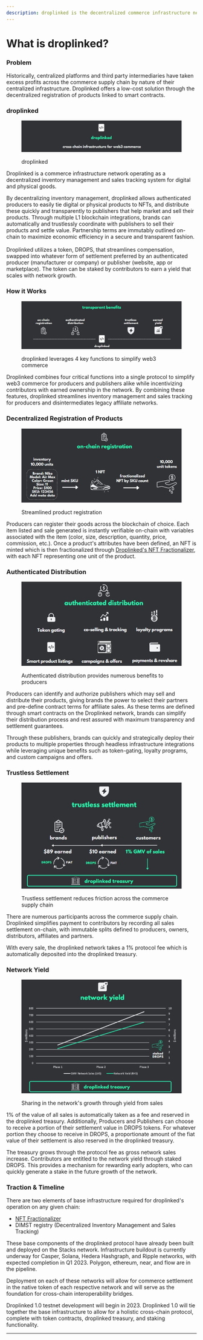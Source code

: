 ```yaml
---
description: droplinked is the decentralized commerce infrastructure network
---
```


# What is droplinked?

### Problem

Historically, centralized platforms and third party intermediaries have taken excess profits across the commerce supply chain by nature of their centralized infrastructure. Droplinked offers a low-cost solution through the decentralized registration of products linked to smart contracts.&#x20;

### droplinked

<figure><img src=".gitbook/assets/droplinked title slide (2).jpg" alt=""><figcaption><p>droplinked </p></figcaption></figure>

Droplinked is a commerce infrastructure network operating as a decentralized inventory management and sales tracking system for digital and physical goods.&#x20;

By decentralizing inventory management, droplinked allows authenticated producers to easily tie digital or physical products to NFTs, and distribute these quickly and transparently to publishers that help market and sell their products. Through multiple L1 blockchain integrations, brands can automatically and trustlessly coordinate with publishers to sell their products and settle value. Partnership terms are immutably outlined on-chain to maximize economic efficiency in a secure and transparent fashion.\
\
Droplinked utilizes a token, DROPS, that streamlines compensation, swapped into whatever form of settlement preferred by an authenticated producer (manufacturer or company) or publisher (website, app or marketplace). The token can be staked by contributors to earn a yield that scales with network growth.

### How it Works

<figure><img src=".gitbook/assets/droplinked benefits (1).jpg" alt=""><figcaption><p>droplinked leverages 4 key functions to simplify web3 commerce</p></figcaption></figure>

Droplinked combines four critical functions into a single protocol to simplify web3 commerce for producers and publishers alike while incentivizing contributors with earned ownership in the network. By combining these features, droplinked streamlines inventory management and sales tracking for producers and disintermediates legacy affiliate networks.

### Decentralized Registration of Products

<figure><img src=".gitbook/assets/droplinked onchain registration slide (2).jpg" alt=""><figcaption><p>Streamlined product registration</p></figcaption></figure>

Producers can register their goods across the blockchain of choice. Each item listed and sale generated is instantly verifiable on-chain with variables associated with the item (color, size, description, quantity, price, commission, etc.). Once a product's attributes have been defined, an NFT is minted which is then fractionalized through [Droplinked's NFT Fractionalizer](https://fractionalizer.droplinked.com), with each NFT representing one unit of the product.

### Authenticated Distribution

<figure><img src=".gitbook/assets/authenticated distribution.jpg" alt=""><figcaption><p>Authenticated distribution provides numerous benefits to producers</p></figcaption></figure>

Producers can identify and authorize publishers which may sell and distribute their products, giving brands the power to select their partners and pre-define contract terms for affiliate sales. As these terms are defined through smart contracts on the Droplinked network, brands can simplify their distribution process and rest assured with maximum transparency and settlement guarantees.&#x20;

Through these publishers, brands can quickly and strategically deploy their products to multiple properties through headless infrastructure integrations while leveraging unique benefits such as token-gating, loyalty programs, and custom campaigns and offers.

### Trustless Settlement

<figure><img src=".gitbook/assets/trustless settlement.jpg" alt=""><figcaption><p>Trustless settlement reduces friction across the commerce supply chain</p></figcaption></figure>

There are numerous participants across the commerce supply chain. Droplinked simplifies payment to contributors by recording all sales settlement on-chain, with immutable splits defined to producers, owners, distributors, affiliates and partners.

With every sale, the droplinked network takes a 1% protocol fee which is automatically deposited into the droplinked treasury.

### Network Yield

<figure><img src=".gitbook/assets/network yield.jpg" alt=""><figcaption><p>Sharing in the network's growth through yield from sales</p></figcaption></figure>

1% of the value of all sales is automatically taken as a fee and reserved in the droplinked treasury. Additionally, Producers and Publishers can choose to receive a portion of their settlement value in DROPS tokens. For whatever portion they choose to receive in DROPS, a proportionate amount of the fiat value of their settlement is also reserved in the droplinked treasury.

The treasury grows through the protocol fee as gross network sales increase. Contributors are entitled to the network yield through staked DROPS. This provides a mechanism for rewarding early adopters, who can quickly generate a stake in the future growth of the network.

### Traction & Timeline

There are two elements of base infrastructure required for droplinked's operation on any given chain:

* [NFT Fractionalizer](https://fractionalizer.droplinked.com/)
* DIMST registry (Decentralized Inventory Management and Sales Tracking)

These base components of the droplinked protocol have already been built and deployed on the Stacks network. Infrastructure buildout is currently underway for Casper, Solana, Hedera Hashgraph, and Ripple networks, with expected completion in Q1 2023. Polygon, ethereum, near, and flow are in the pipeline.

Deployment on each of these networks will allow for commerce settlement in the native token of each respective network and will serve as the foundation for cross-chain interoperability bridges.

Droplinked 1.0 testnet development will begin in 2023. Droplinked 1.0 will tie together the base infrastructure to allow for a holistic cross-chain protocol, complete with token contracts, droplinked treasury, and staking functionality.&#x20;





****
